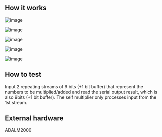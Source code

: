 <!---

This file is used to generate your project datasheet. Please fill in the information below and delete any unused
sections.

You can also include images in this folder and reference them in the markdown. Each image must be less than
512 kb in size, and the combined size of all images must be less than 1 MB.
-->

## How it works

![image](https://github.com/user-attachments/assets/6924e016-4e65-4bed-8944-ef4e41f4f047)

![image](https://github.com/user-attachments/assets/ab88452a-30cf-4aba-b18a-996dbd8a847b)

![image](https://github.com/user-attachments/assets/fcab6fb1-10ba-4726-8425-0483b531dcbb)

![image](https://github.com/user-attachments/assets/efc9ba6b-c90a-40f7-8d51-2793fe7630d8)

![image](https://github.com/user-attachments/assets/44a38e96-9751-43b5-a7a7-c04c945208de)

## How to test
Input 2 repeating streams of 9 bits (+1 bit buffer) that represent the numbers to be multiplied/added and read the serial output result, which is also 9bits (+1 bit buffer).
The self multiplier only processes input from the 1st stream.

## External hardware
ADALM2000
